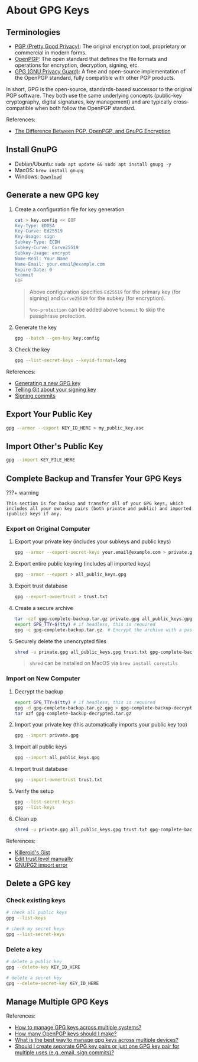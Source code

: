 # About GPG Keys

## Terminologies

- [PGP (Pretty Good Privacy)](https://en.wikipedia.org/wiki/Pretty_Good_Privacy): The original encryption tool, proprietary or commercial in modern forms.
- [OpenPGP](https://en.wikipedia.org/wiki/Pretty_Good_Privacy#OpenPGP): The open standard that defines the file formats and operations for encryption, decryption, signing, etc.
- [GPG (GNU Privacy Guard)](https://gnupg.org/): A free and open-source implementation of the OpenPGP standard, fully compatible with other PGP products.

In short, GPG is the open-source, standards-based successor to the original PGP software. They both use the same underlying concepts (public-key cryptography, digital signatures, key management) and are typically cross-compatible when both follow the OpenPGP standard.

References:

- [The Difference Between PGP, OpenPGP, and GnuPG Encryption](https://www.ipswitch.com/blog/the-difference-between-pgp-openpgp-and-gnupg-encryption)

## Install GnuPG 

- Debian/Ubuntu: `sudo apt update && sudo apt install gnupg -y`
- MacOS: `brew install gnupg`
- Windows: [`Download`](https://www.gpg4win.org/)


## Generate a new GPG key

1. Create a configuration file for key generation
    ```bash
    cat > key.config << EOF
    Key-Type: EDDSA
    Key-Curve: Ed25519
    Key-Usage: sign
    Subkey-Type: ECDH
    Subkey-Curve: Curve25519
    Subkey-Usage: encrypt
    Name-Real: Your Name
    Name-Email: your.email@example.com
    Expire-Date: 0
    %commit
    EOF
    ```
    > Above configuration specifies `Ed25519` for the primary key (for signing) and `Curve25519` for the subkey (for encryption).
    > 
    > `%no-protection` can be added above `%commit` to skip the passphrase protection.
2. Generate the key
    ```bash
    gpg --batch --gen-key key.config
    ```
3. Check the key
    ```bash
    gpg --list-secret-keys --keyid-format=long
    ```


References:

- [Generating a new GPG key](https://docs.github.com/en/authentication/managing-commit-signature-verification/generating-a-new-gpg-key)
- [Telling Git about your signing key](https://docs.github.com/en/authentication/managing-commit-signature-verification/telling-git-about-your-signing-key)
- [Signing commits](https://docs.github.com/en/authentication/managing-commit-signature-verification/signing-commits)


## Export Your Public Key

```bash
gpg --armor --export KEY_ID_HERE > my_public_key.asc
```

## Import Other's Public Key

```bash
gpg --import KEY_FILE_HERE
```

## Complete Backup and Transfer Your GPG Keys

???+ warning

    This section is for backup and transfer all of your GPG keys, which includes all your own key pairs (both private and public) and imported (public) keys if any.

### Export on Original Computer

1. Export your private key (includes your subkeys and public keys)
    ```bash
    gpg --armor --export-secret-keys your.email@example.com > private.gpg
    ```

2. Export entire public keyring (includes all imported keys)
    ```bash
    gpg --armor --export > all_public_keys.gpg
    ```

3. Export trust database
    ```bash
    gpg --export-ownertrust > trust.txt
    ```

4. Create a secure archive
    ```bash
    tar -czf gpg-complete-backup.tar.gz private.gpg all_public_keys.gpg trust.txt
    export GPG_TTY=$(tty) # if headless, this is required
    gpg -c gpg-complete-backup.tar.gz  # Encrypt the archive with a passphrase
    ```

5. Securely delete the unencrypted files
    ```bash
    shred -u private.gpg all_public_keys.gpg trust.txt gpg-complete-backup.tar.gz
    ```

    > `shred` can be installed on MacOS via `brew install coreutils`

### Import on New Computer

1. Decrypt the backup
    ```bash
    export GPG_TTY=$(tty) # if headless, this is required
    gpg -d gpg-complete-backup.tar.gz.gpg > gpg-complete-backup-decrypted.tar.gz
    tar xzf gpg-complete-backup-decrypted.tar.gz
    ```

2. Import your private key (this automatically imports your public key too)
    ```bash
    gpg --import private.gpg
    ```

3. Import all public keys
    ```bash
    gpg --import all_public_keys.gpg
    ```

4. Import trust database
    ```bash
    gpg --import-ownertrust trust.txt
    ```

5. Verify the setup
    ```bash
    gpg --list-secret-keys
    gpg --list-keys 
    ```

6. Clean up
    ```bash
    shred -u private.gpg all_public_keys.gpg trust.txt gpg-complete-backup-decrypted.tar.gz
    ```

References:

- [Killeroid's Gist](https://gist.github.com/Killeroid/6361944d0694e474fb94cc42a3b119d1)
- [Edit trust level manually](https://unix.stackexchange.com/a/407070)
- [GNUPG2 import error](https://superuser.com/a/1327486)


## Delete a GPG key

### Check existing keys

```bash
# check all public keys
gpg --list-keys

# check my secret keys
gpg --list-secret-keys
```

### Delete a key

```bash
# delete a public key
gpg --delete-key KEY_ID_HERE

# delete a secret key
gpg --delete-secret-key KEY_ID_HERE
```

## Manage Multiple GPG Keys

References:

- [How to manage GPG keys across multiple systems?](https://superuser.com/a/466417)
- [How many OpenPGP keys should I make?](https://security.stackexchange.com/a/29858)
- [What is the best way to manage gpg keys across multiple devices?](https://security.stackexchange.com/a/59083)
- [Should I create separate GPG key pairs or just one GPG key pair for multiple uses (e.g. email, sign commits)?](https://superuser.com/a/1683800)